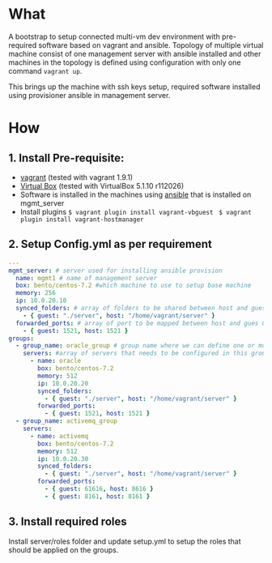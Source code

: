 # What
A bootstrap to setup connected multi-vm dev environment with pre-required software based on vagrant and ansible. Topology of multiple virtual machine consist of one management server with ansible installed and other machines in the topology is defined using configuration with only one command ``` vagrant up ```.

This brings up the machine with ssh keys setup, required software installed using provisioner ansible in management server.

# How

## 1. Install Pre-requisite:
  * [vagrant](https://releases.hashicorp.com/vagrant/1.9.1/) (tested with vagrant 1.9.1)
  * [Virtual Box](https://www.virtualbox.org/wiki/Download_Old_Builds_5_1) (tested with VirtualBox 5.1.10 r112026)
  * Software is installed in the machines using [ansible](https://www.ansible.com/) that is installed on mgmt_server
  * Install plugins
    ```$ vagrant plugin install vagrant-vbguest ```
    ```$ vagrant plugin install vagrant-hostmanager ```

## 2. Setup Config.yml as per requirement

```yml
---
mgmt_server: # server used for installing ansible provision
  name: mgmt1 # name of management server
  box: bento/centos-7.2 #which machine to use to setup base machine
  memory: 256
  ip: 10.0.20.10
  synced_folders: # array of folders to be shared between host and gues OS
    - { guest: "./server", host: "/home/vagrant/server" }
  forwarded_ports: # array of port to be mapped between host and gues OS
    - { guest: 1521, host: 1521 }
groups:
  - group_name: oracle_group # group name where we can define one or more servers
    servers: #array of servers that needs to be configured in this group
      - name: oracle
        box: bento/centos-7.2
        memory: 512
        ip: 10.0.20.20
        synced_folders: 
          - { guest: "./server", host: "/home/vagrant/server" }
        forwarded_ports:
          - { guest: 1521, host: 1521 }
  - group_name: activemq_group
    servers:
      - name: activemq
        box: bento/centos-7.2
        memory: 512
        ip: 10.0.20.30
        synced_folders: 
          - { guest: "./server", host: "/home/vagrant/server" }
        forwarded_ports:
          - { guest: 61616, host: 8616 }
          - { guest: 8161, host: 8161 }

```

## 3. Install required roles 
Install server/roles folder and update setup.yml to setup the roles that should be applied on the groups.
